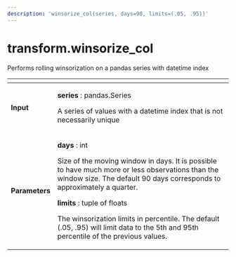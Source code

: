 ```yaml
---
description: 'winsorize_col(series, days=90, limits=(.05, .95))'
---
```


# transform.winsorize\_col

Performs rolling winsorization on a pandas series with datetime index

<table>
  <thead>
    <tr>
      <th style="text-align:left"></th>
      <th style="text-align:left"></th>
    </tr>
  </thead>
  <tbody>
    <tr>
      <td style="text-align:left"><b>Input</b>
      </td>
      <td style="text-align:left">
        <p><b>series </b>: pandas.Series</p>
        <p>A series of values with a datetime index that is not necessarily unique</p>
      </td>
    </tr>
    <tr>
      <td style="text-align:left"><b>Parameters</b>
      </td>
      <td style="text-align:left">
        <p><b>days </b>: int</p>
        <p>Size of the moving window in days. It is possible to have much more or
          less observations than the window size. The default 90 days corresponds
          to approximately a quarter.</p>
        <p></p>
        <p><b>limits</b> : tuple of floats</p>
        <p>The winsorization limits in percentile. The default (.05, .95) will limit
          data to the 5th and 95th percentile of the previous values.</p>
      </td>
    </tr>
  </tbody>
</table>